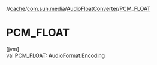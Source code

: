 //[cache](../../../index.md)/[com.sun.media](../index.md)/[AudioFloatConverter](index.md)/[PCM_FLOAT](-p-c-m_-f-l-o-a-t.md)

# PCM_FLOAT

[jvm]\
val [PCM_FLOAT](-p-c-m_-f-l-o-a-t.md): [AudioFormat.Encoding](https://docs.oracle.com/javase/8/docs/api/javax/sound/sampled/AudioFormat.Encoding.html)

